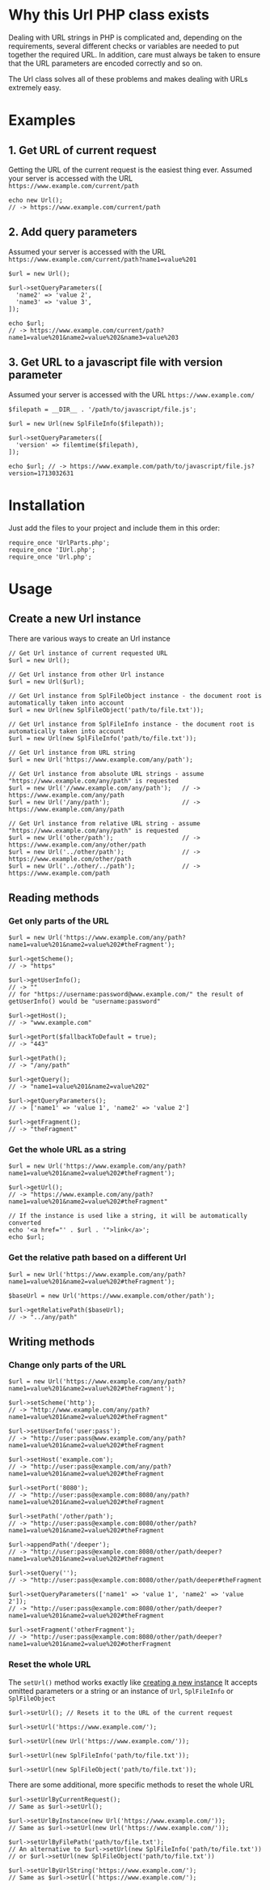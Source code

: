 # Why this Url PHP class exists
Dealing with URL strings in PHP is complicated and, depending on the requirements, several different checks or variables are needed to put together the required URL. In addition, care must always be taken to ensure that the URL parameters are encoded correctly and so on.

The Url class solves all of these problems and makes dealing with URLs extremely easy.

# Examples

## 1. Get URL of current request
Getting the URL of the current request is the easiest thing ever. Assumed your server is accessed with the URL `https://www.example.com/current/path`
```
echo new Url();
// -> https://www.example.com/current/path
```

## 2. Add query parameters
Assumed your server is accessed with the URL `https://www.example.com/current/path?name1=value%201`
```
$url = new Url();

$url->setQueryParameters([
  'name2' => 'value 2',
  'name3' => 'value 3',
]);

echo $url;
// -> https://www.example.com/current/path?name1=value%201&name2=value%202&name3=value%203
```

## 3. Get URL to a javascript file with version parameter
Assumed your server is accessed with the URL `https://www.example.com/`
```
$filepath = __DIR__ . '/path/to/javascript/file.js';

$url = new Url(new SplFileInfo($filepath));

$url->setQueryParameters([
  'version' => filemtime($filepath),
]);

echo $url; // -> https://www.example.com/path/to/javascript/file.js?version=1713032631
```

# Installation
Just add the files to your project and include them in this order:
```
require_once 'UrlParts.php';
require_once 'IUrl.php';
require_once 'Url.php';
```


# Usage

## Create a new Url instance
There are various ways to create an Url instance
```
// Get Url instance of current requested URL
$url = new Url();

// Get Url instance from other Url instance
$url = new Url($url);

// Get Url instance from SplFileObject instance - the document root is automatically taken into account
$url = new Url(new SplFileObject('path/to/file.txt'));

// Get Url instance from SplFileInfo instance - the document root is automatically taken into account
$url = new Url(new SplFileInfo('path/to/file.txt'));

// Get Url instance from URL string
$url = new Url('https://www.example.com/any/path');

// Get Url instance from absolute URL strings - assume "https://www.example.com/any/path" is requested
$url = new Url('//www.example.com/any/path');   // -> https://www.example.com/any/path
$url = new Url('/any/path');                    // -> https://www.example.com/any/path

// Get Url instance from relative URL string - assume "https://www.example.com/any/path" is requested
$url = new Url('other/path');                   // -> https://www.example.com/any/other/path
$url = new Url('../other/path');                // -> https://www.example.com/other/path
$url = new Url('../other/../path');             // -> https://www.example.com/path
```

## Reading methods

### Get only parts of the URL
```
$url = new Url('https://www.example.com/any/path?name1=value%201&name2=value%202#theFragment');

$url->getScheme();
// -> "https"

$url->getUserInfo();
// -> ""
// for "https://username:password@www.example.com/" the result of getUserInfo() would be "username:password"

$url->getHost();
// -> "www.example.com"

$url->getPort($fallbackToDefault = true);
// -> "443"

$url->getPath();
// -> "/any/path"

$url->getQuery();
// -> "name1=value%201&name2=value%202"

$url->getQueryParameters();
// -> ['name1' => 'value 1', 'name2' => 'value 2']

$url->getFragment();
// -> "theFragment"
```

### Get the whole URL as a string
```
$url = new Url('https://www.example.com/any/path?name1=value%201&name2=value%202#theFragment');

$url->getUrl();
// -> "https://www.example.com/any/path?name1=value%201&name2=value%202#theFragment"

// If the instance is used like a string, it will be automatically converted
echo '<a href="' . $url . '">link</a>';
echo $url;
```

### Get the relative path based on a different Url
```
$url = new Url('https://www.example.com/any/path?name1=value%201&name2=value%202#theFragment');

$baseUrl = new Url('https://www.example.com/other/path');

$url->getRelativePath($baseUrl);
// -> "../any/path"
```

## Writing methods

### Change only parts of the URL
```
$url = new Url('https://www.example.com/any/path?name1=value%201&name2=value%202#theFragment');

$url->setScheme('http');
// -> "http://www.example.com/any/path?name1=value%201&name2=value%202#theFragment"

$url->setUserInfo('user:pass');
// -> "http://user:pass@www.example.com/any/path?name1=value%201&name2=value%202#theFragment

$url->setHost('example.com');
// -> "http://user:pass@example.com/any/path?name1=value%201&name2=value%202#theFragment

$url->setPort('8080');
// -> "http://user:pass@example.com:8080/any/path?name1=value%201&name2=value%202#theFragment

$url->setPath('/other/path');
// -> "http://user:pass@example.com:8080/other/path?name1=value%201&name2=value%202#theFragment

$url->appendPath('/deeper');
// -> "http://user:pass@example.com:8080/other/path/deeper?name1=value%201&name2=value%202#theFragment

$url->setQuery('');
// -> "http://user:pass@example.com:8080/other/path/deeper#theFragment

$url->setQueryParameters(['name1' => 'value 1', 'name2' => 'value 2']);
// -> "http://user:pass@example.com:8080/other/path/deeper?name1=value%201&name2=value%202#theFragment

$url->setFragment('otherFragment');
// -> "http://user:pass@example.com:8080/other/path/deeper?name1=value%201&name2=value%202#otherFragment
```


### Reset the whole URL
The `setUrl()` method works exactly like [creating a new instance](https://github.com/eHtmlu/php-Url/new/master?filename=README.md#create-an-instance)
It accepts omitted parameters or a string or an instance of `Url`, `SplFileInfo` or `SplFileObject`
```
$url->setUrl(); // Resets it to the URL of the current request

$url->setUrl('https://www.example.com/');

$url->setUrl(new Url('https://www.example.com/'));

$url->setUrl(new SplFileInfo('path/to/file.txt'));

$url->setUrl(new SplFileObject('path/to/file.txt'));
```

There are some additional, more specific methods to reset the whole URL
```
$url->setUrlByCurrentRequest();
// Same as $url->setUrl();

$url->setUrlByInstance(new Url('https://www.example.com/'));
// Same as $url->setUrl(new Url('https://www.example.com/'));

$url->setUrlByFilePath('path/to/file.txt');
// An alternative to $url->setUrl(new SplFileInfo('path/to/file.txt'))
// or $url->setUrl(new SplFileObject('path/to/file.txt'))

$url->setUrlByUrlString('https://www.example.com/');
// Same as $url->setUrl('https://www.example.com/');
```
